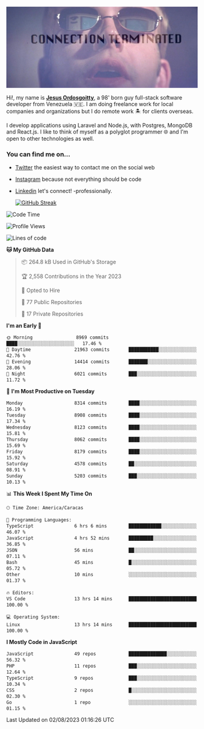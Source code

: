 ![hackers movie reference](./disconnected.jpg)

Hi!, my name is [**Jesus Ordosgoitty**](https://jodaz.xyz), a 98' born guy full-stack software developer from Venezuela 🇻🇪. I am doing freelance work for local companies and organizations but I do remote work 🏝️ for clients overseas. 

I develop applications using Laravel and Node.js, with Postgres, MongoDB and React.js. I like to think of myself as a polyglot programmer 🌐 and I'm open to other technologies as well.

### You can find me on...

- [Twitter](https://twitter.com/jodaz_) the easiest way to contact me on the social web
- [Instagram](https://instagram.com/jodaz_) because not everything should be code
- [Linkedin](https://linkedin.com/in/jodaz) let's connect! -professionally.


    [![GitHub Streak](https://streak-stats.demolab.com?user=jodaz&theme=tokyonight)](https://git.io/streak-stats)

<!--START_SECTION:waka-->
![Code Time](http://img.shields.io/badge/Code%20Time-4%2C123%20hrs%203%20mins-blue)

![Profile Views](http://img.shields.io/badge/Profile%20Views-0-blue)

![Lines of code](https://img.shields.io/badge/From%20Hello%20World%20I%27ve%20Written-88.1%20million%20lines%20of%20code-blue)

**🐱 My GitHub Data** 

> 📦 264.8 kB Used in GitHub's Storage 
 > 
> 🏆 2,558 Contributions in the Year 2023
 > 
> 💼 Opted to Hire
 > 
> 📜 77 Public Repositories 
 > 
> 🔑 17 Private Repositories 
 > 
**I'm an Early 🐤** 

```text
🌞 Morning                8969 commits        ████░░░░░░░░░░░░░░░░░░░░░   17.46 % 
🌆 Daytime                21963 commits       ███████████░░░░░░░░░░░░░░   42.76 % 
🌃 Evening                14414 commits       ███████░░░░░░░░░░░░░░░░░░   28.06 % 
🌙 Night                  6021 commits        ███░░░░░░░░░░░░░░░░░░░░░░   11.72 % 
```
📅 **I'm Most Productive on Tuesday** 

```text
Monday                   8314 commits        ████░░░░░░░░░░░░░░░░░░░░░   16.19 % 
Tuesday                  8908 commits        ████░░░░░░░░░░░░░░░░░░░░░   17.34 % 
Wednesday                8123 commits        ████░░░░░░░░░░░░░░░░░░░░░   15.81 % 
Thursday                 8062 commits        ████░░░░░░░░░░░░░░░░░░░░░   15.69 % 
Friday                   8179 commits        ████░░░░░░░░░░░░░░░░░░░░░   15.92 % 
Saturday                 4578 commits        ██░░░░░░░░░░░░░░░░░░░░░░░   08.91 % 
Sunday                   5203 commits        ███░░░░░░░░░░░░░░░░░░░░░░   10.13 % 
```


📊 **This Week I Spent My Time On** 

```text
🕑︎ Time Zone: America/Caracas

💬 Programming Languages: 
TypeScript               6 hrs 6 mins        ████████████░░░░░░░░░░░░░   46.07 % 
JavaScript               4 hrs 52 mins       █████████░░░░░░░░░░░░░░░░   36.85 % 
JSON                     56 mins             ██░░░░░░░░░░░░░░░░░░░░░░░   07.11 % 
Bash                     45 mins             █░░░░░░░░░░░░░░░░░░░░░░░░   05.72 % 
Other                    10 mins             ░░░░░░░░░░░░░░░░░░░░░░░░░   01.37 % 

🔥 Editors: 
VS Code                  13 hrs 14 mins      █████████████████████████   100.00 % 

💻 Operating System: 
Linux                    13 hrs 14 mins      █████████████████████████   100.00 % 
```

**I Mostly Code in JavaScript** 

```text
JavaScript               49 repos            ██████████████░░░░░░░░░░░   56.32 % 
PHP                      11 repos            ███░░░░░░░░░░░░░░░░░░░░░░   12.64 % 
TypeScript               9 repos             ███░░░░░░░░░░░░░░░░░░░░░░   10.34 % 
CSS                      2 repos             █░░░░░░░░░░░░░░░░░░░░░░░░   02.30 % 
Go                       1 repo              ░░░░░░░░░░░░░░░░░░░░░░░░░   01.15 % 
```




 Last Updated on 02/08/2023 01:16:26 UTC
<!--END_SECTION:waka-->
